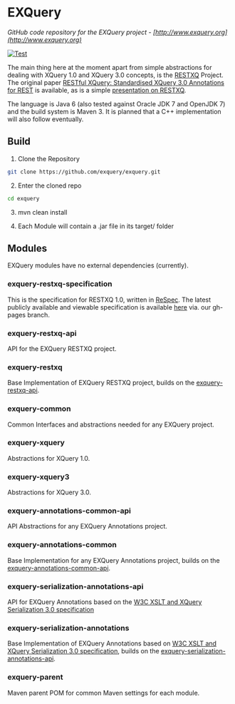 # EXQuery

*GitHub code repository for the EXQuery project - [http://www.exquery.org](http://www.exquery.org)*

[![Test](https://github.com/exquery/exquery/actions/workflows/ci.yml/badge.svg)](https://github.com/exquery/exquery/actions/workflows/ci.yml)

The main thing here at the moment apart from simple abstractions for dealing with XQuery 1.0 and XQuery 3.0 concepts, is the [RESTXQ](http://exquery.github.com/exquery/exquery-restxq-specification/restxq-1.0-specification.html) Project.
The original paper [RESTful XQuery: Standardised XQuery 3.0 Annotations for REST](http://www.adamretter.org.uk/papers/restful-xquery_january-2012.pdf) is available, as is a simple [presentation on RESTXQ](http://www.adamretter.org.uk/presentations/restxq_mugl_20120308.pdf).

The language is Java 6 (also tested against Oracle JDK 7 and OpenJDK 7) and the build system is Maven 3.
It is planned that a C++ implementation will also follow eventually.

## Build
1. Clone the Repository
```bash
git clone https://github.com/exquery/exquery.git
```

2. Enter the cloned repo
```bash
cd exquery
```

3. mvn clean install

4. Each Module will contain a .jar file in its target/ folder

## Modules
EXQuery modules have no external dependencies (currently).

### exquery-restxq-specification
This is the specification for RESTXQ 1.0, written in [ReSpec](http://github.com/darobin/respec).
The latest publicly available and viewable specification is available [here](http://exquery.github.com/exquery/exquery-restxq-specification/restxq-1.0-specification.html) via. our gh-pages branch. 

### exquery-restxq-api
API for the EXQuery RESTXQ project.

### exquery-restxq	
Base Implementation of EXQuery RESTXQ project, builds on the [exquery-restxq-api](#exquery-restxq-api).

### exquery-common
Common Interfaces and abstractions needed for any EXQuery project.

### exquery-xquery
Abstractions for XQuery 1.0.

### exquery-xquery3
Abstractions for XQuery 3.0.

### exquery-annotations-common-api
API Abstractions for any EXQuery Annotations project.

### exquery-annotations-common
Base Implementation for any EXQuery Annotations project, builds on the [exquery-annotations-common-api](#exquery-annotations-common-api).

### exquery-serialization-annotations-api
API for EXQuery Annotations based on the [W3C XSLT and XQuery Serialization 3.0 specification](http://www.w3.org/TR/xslt-xquery-serialization-30/)

### exquery-serialization-annotations
Base Implementation of EXQuery Annotations based on [W3C XSLT and XQuery Serialization 3.0 specification](http://www.w3.org/TR/xslt-xquery-serialization-30/), builds on the [exquery-serialization-annotations-api](#exquery-serialization-annotations-api).

### exquery-parent
Maven parent POM for common Maven settings for each module.
